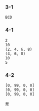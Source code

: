 ### 3-1
`BCD`
### 4-1
```
2
10
(2, 4, 6, 8)
(4, 6, 8)
10
5
```
### 4-2
```
[0, 99, 0, 0]
[0, 99, 0, 0]
[0, 99, 0, 0]
```
`是`